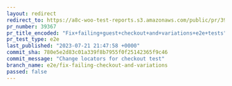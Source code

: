 ```yaml
---
layout: redirect
redirect_to: https://a8c-woo-test-reports.s3.amazonaws.com/public/pr/39367/e2e/index.html
pr_number: 39367
pr_title_encoded: "Fix+failing+guest+checkout+and+variations+e2e+tests"
pr_test_type: e2e
last_published: "2023-07-21 21:47:58 +0000"
commit_sha: 780e5e2d83c01a339f8b7955f0f25142365f9c46
commit_message: "Change locators for checkout test"
branch_name: e2e/fix-failing-checkout-and-variations
passed: false
---
```

